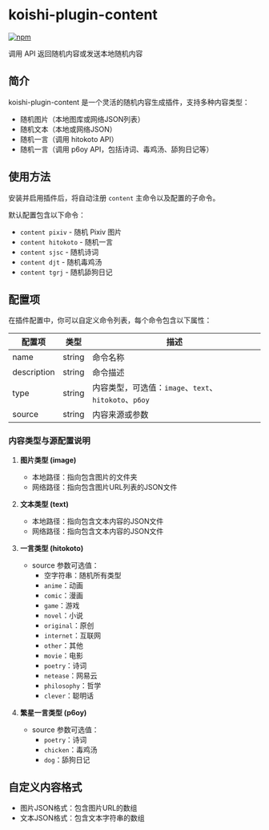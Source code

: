 # koishi-plugin-content

[![npm](https://img.shields.io/npm/v/koishi-plugin-content?style=flat-square)](https://www.npmjs.com/package/koishi-plugin-content)

调用 API 返回随机内容或发送本地随机内容

## 简介

koishi-plugin-content 是一个灵活的随机内容生成插件，支持多种内容类型：

- 随机图片（本地图库或网络JSON列表）
- 随机文本（本地或网络JSON）
- 随机一言（调用 hitokoto API）
- 随机一言（调用 p6oy API，包括诗词、毒鸡汤、舔狗日记等）

## 使用方法

安装并启用插件后，将自动注册 `content` 主命令以及配置的子命令。

默认配置包含以下命令：

- `content pixiv` - 随机 Pixiv 图片
- `content hitokoto` - 随机一言
- `content sjsc` - 随机诗词
- `content djt` - 随机毒鸡汤
- `content tgrj` - 随机舔狗日记

## 配置项

在插件配置中，你可以自定义命令列表，每个命令包含以下属性：

| 配置项 | 类型 | 描述 |
|-------|------|------|
| name | string | 命令名称 |
| description | string | 命令描述 |
| type | string | 内容类型，可选值：`image`、`text`、`hitokoto`、`p6oy` |
| source | string | 内容来源或参数 |

### 内容类型与源配置说明

1. **图片类型 (image)**
   - 本地路径：指向包含图片的文件夹
   - 网络路径：指向包含图片URL列表的JSON文件

2. **文本类型 (text)**
   - 本地路径：指向包含文本内容的JSON文件
   - 网络路径：指向包含文本内容的JSON文件

3. **一言类型 (hitokoto)**
   - source 参数可选值：
     - 空字符串：随机所有类型
     - `anime`：动画
     - `comic`：漫画
     - `game`：游戏
     - `novel`：小说
     - `original`：原创
     - `internet`：互联网
     - `other`：其他
     - `movie`：电影
     - `poetry`：诗词
     - `netease`：网易云
     - `philosophy`：哲学
     - `clever`：聪明话

4. **繁星一言类型 (p6oy)**
   - source 参数可选值：
     - `poetry`：诗词
     - `chicken`：毒鸡汤
     - `dog`：舔狗日记

## 自定义内容格式

- 图片JSON格式：包含图片URL的数组
- 文本JSON格式：包含文本字符串的数组
